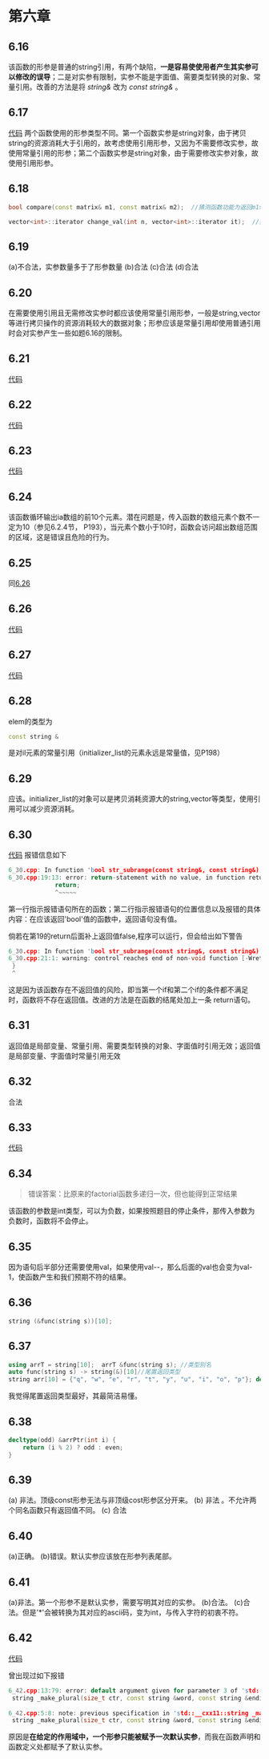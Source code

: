 # 第六章

## 6.16
该函数的形参是普通的string引用，有两个缺陷，**一是容易使使用者产生其实参可以修改的误导**；二是对实参有限制，实参不能是字面值、需要类型转换的对象、常量引用。改善的方法是将 *string&* 改为 *const string&* 。

## 6.17
[代码](https://github.com/dqxcj/C-Primer-answer/blob/main/chapter6/6_17.cpp)
两个函数使用的形参类型不同。第一个函数实参是string对象，由于拷贝string的资源消耗大于引用的，故考虑使用引用形参，又因为不需要修改实参，故使用常量引用的形参；第二个函数实参是string对象，由于需要修改实参对象，故使用引用形参。

## 6.18
```C++
bool compare(const matrix& m1, const matrix& m2);  //猜测函数功能为返回m1>m2(或m1<m2>)是否为真

vector<int>::iterator change_val(int n, vector<int>::iterator it);  //猜测函数功能为使迭代器指示的位置加n
```

## 6.19
(a)不合法，实参数量多于了形参数量
(b)合法
(c)合法
(d)合法

## 6.20
在需要使用引用且无需修改实参时都应该使用常量引用形参，一般是string,vector等进行拷贝操作的资源消耗较大的数据对象；形参应该是常量引用却使用普通引用时会对实参产生一些如题6.16的限制。

## 6.21
[代码](https://github.com/dqxcj/C-Primer-answer/blob/main/chapter6/6_21.cpp)

## 6.22
[代码](https://github.com/dqxcj/C-Primer-answer/blob/main/chapter6/6_22.cpp)

## 6.23
[代码](https://github.com/dqxcj/C-Primer-answer/blob/main/chapter6/6_23.cpp)

## 6.24
该函数循环输出ia数组的前10个元素。潜在问题是，传入函数的数组元素个数不一定为10（参见6.2.4节， P193），当元素个数小于10时，函数会访问超出数组范围的区域，这是错误且危险的行为。

## 6.25
同[6.26](https://github.com/dqxcj/C-Primer-answer/blob/main/chapter6/6_26.cpp)

## 6.26
[代码](https://github.com/dqxcj/C-Primer-answer/blob/main/chapter6/6_26.cpp)

## 6.27
[代码](https://github.com/dqxcj/C-Primer-answer/blob/main/chapter6/6_27.cpp)

## 6.28
elem的类型为
```C++
const string &
```
是对il元素的常量引用（initializer_list<T>的元素永远是常量值，见P198）

## 6.29
应该。initializer_list的对象可以是拷贝消耗资源大的string,vector等类型，使用引用可以减少资源消耗。

## 6.30
[代码](https://github.com/dqxcj/C-Primer-answer/blob/main/chapter6/6_30.cpp)
报错信息如下
```C++
6_30.cpp: In function 'bool str_subrange(const string&, const string&)':
6_30.cpp:19:13: error: return-statement with no value, in function returning 'bool' [-fpermissive]
             return;
             ^~~~~~
```
第一行指示报错语句所在的函数；第二行指示报错语句的位置信息以及报错的具体内容：在应该返回'bool'值的函数中，返回语句没有值。

倘若在第19的return后面补上返回值false,程序可以运行，但会给出如下警告
```C++
6_30.cpp: In function 'bool str_subrange(const string&, const string&)':
6_30.cpp:21:1: warning: control reaches end of non-void function [-Wreturn-type]
 }
 ^
```
这是因为该函数存在不返回值的风险，即当第一个if和第二个if的条件都不满足时，函数将不存在返回值。改进的方法是在函数的结尾处加上一条 return语句。

## 6.31
返回值是局部变量、常量引用、需要类型转换的对象、字面值时引用无效；返回值是局部变量、字面值时常量引用无效

## 6.32
合法

## 6.33
[代码](https://github.com/dqxcj/C-Primer-answer/blob/main/chapter6/6_33.cpp)

## 6.34
>错误答案：比原来的factorial函数多递归一次，但也能得到正常结果

该函数的参数是int类型，可以为负数，如果按照题目的停止条件，那传入参数为负数时，函数将不会停止。

## 6.35
因为语句后半部分还需要使用val，如果使用val--，那么后面的val也会变为val-1，使函数产生和我们预期不符的结果。

## 6.36
```C++
string (&func(string s))[10];
```

## 6.37
```C++
using arrT = string[10];  arrT &func(string s); //类型别名
auto func(string s) -> string(&)[10]//尾置返回类型
string arr[10] = {"q", "w", "e", "r", "t", "y", "u", "i", "o", "p"}; decltype(arr) &func(string s);//decltype关键字
```
我觉得尾置返回类型最好，其最简洁易懂。

## 6.38
```C++
decltype(odd) &arrPtr(int i) {
    return (i % 2) ? odd : even;
}
```

## 6.39
(a) 非法。顶级const形参无法与非顶级cost形参区分开来。
(b) 非法 。不允许两个同名函数只有返回值不同。
(c) 合法

## 6.40
(a)正确。
(b)错误。默认实参应该放在形参列表尾部。

## 6.41
(a)非法。第一个形参不是默认实参，需要写明其对应的实参。
(b)合法。
(c)合法。但是'*'会被转换为其对应的ascii码，变为int，与传入字符的初衷不符。

## 6.42
[代码](https://github.com/dqxcj/C-Primer-answer/blob/main/chapter6/6_42.cpp)

曾出现过如下报错
```C++
6_42.cpp:13:79: error: default argument given for parameter 3 of 'std::__cxx11::string _make_plural(size_t, const string&, const string&)' [-fpermissive]
 string _make_plural(size_t ctr, const string &word, const string &ending = "s") {
                                                                               ^
6_42.cpp:5:8: note: previous specification in 'std::__cxx11::string _make_plural(size_t, const string&, const string&)' here
 string _make_plural(size_t ctr, const string &word, const string &ending = "s");
```
原因是**在给定的作用域中，一个形参只能被赋予一次默认实参**，而我在函数声明和函数定义处都赋予了默认实参。